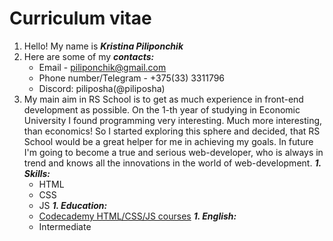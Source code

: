 # Curriculum vitae
1. Hello! My name is _**Kristina Piliponchik**_
1. Here are some of my _**contacts:**_
    + Email - [piliponchik@gmail.com](piliponchik@gmail.com)
    + Phone number/Telegram - +375(33) 3311796
    + Discord: piliposha(@piliposha)
1. My main aim in RS School is to get as much experience in front-end development as possible. On the 1-th year of studying in Economic University I found programming very interesting. Much more interesting, than economics! So I started exploring this sphere and decided, that RS School would be a great helper for me in achieving my goals. In future I'm going to become a true and serious web-developer, who is always in trend and knows all the innovations in the world of web-development.
_**1. Skills:**_
    + HTML
    + CSS
    + JS
_**1. Education:**_
    + [Codecademy HTML/CSS/JS courses](https://www.codecademy.com/piliposha#completed)
_**1. English:**_
    + Intermediate
